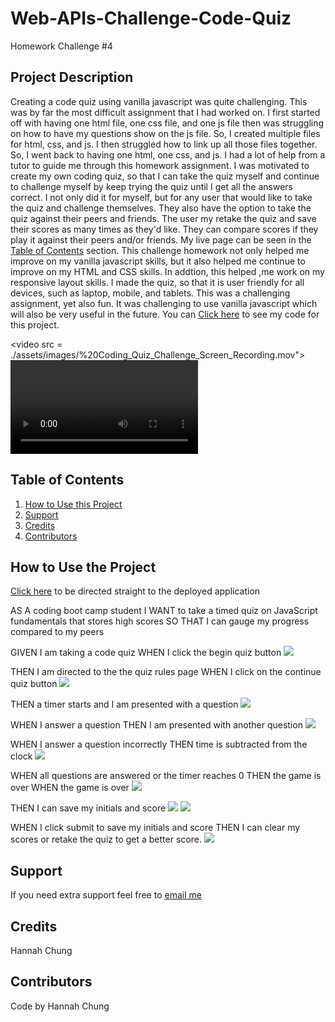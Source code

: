 # Web-APIs-Challenge-Code-Quiz
Homework Challenge #4




## Project Description
Creating a code quiz using vanilla javascript was quite challenging. This was by far the most difficult assignment that I had worked on. I first started off with having one html file, one css file, and one js file then was struggling on how to have my questions show on the js file. So, I created multiple files for html, css, and js. I then struggled how to link up all those files together. So, I went back to having one html, one css, and js. I had a lot of help from a tutor to guide me through this homework assignment. I was motivated to create my own coding quiz, so that I can take the quiz myself and continue to challenge myself by keep trying the quiz until I get all the answers correct. I not only did it for myself, but for any user that would like to take the quiz and challenge themselves. They also have the option to take the quiz against their peers and friends. The user my retake the quiz and save their scores as many times as they'd like. They can compare scores if they play it against their peers and/or friends. My live page can be seen in the <a href="#Table of Contents">Table of Contents</a> section. This challenge homework not only helped me improve on my vanilla javascript skills, but it also helped me continue to improve on my HTML and CSS skills. In addtion, this helped ,me work on my responsive layout skills. I made the quiz, so that it is user friendly for all devices, such as laptop, mobile, and tablets. This was a challenging assignment, yet also fun. It was challenging to use vanilla javascript which will also be very useful in the future. You can <a href=https://github.com/hannybear88/Web-APIs-Challenge-Code-Quiz>Click here</a>  to see my code for this project. 


<video src = ./assets/images/%20Coding_Quiz_Challenge_Screen_Recording.mov"><video/>
## Table of Contents
<nav>
    <ol>
        <li><a href="#How to Use this Project">How to Use this Project</a></li>
        <li><a href="#Support">Support</a></li>
        <li><a href="#Credits">Credits</a></li>
        <li><a href="#Contributors">Contributors</a></li>
    </ol>
</nav>

## How to Use the Project

<a href=https://hannybear88.github.io/Web-APIs-Challenge-Code-Quiz/>Click here</a> to be directed straight to the deployed application

AS A coding boot camp student
I WANT to take a timed quiz on JavaScript fundamentals that stores high scores
SO THAT I can gauge my progress compared to my peers


GIVEN I am taking a code quiz
WHEN I click the begin quiz button
<img src="./assets/images/HW4_main_page_screenshot.png" />

THEN I am directed to the the quiz rules page
WHEN I click on the continue quiz button
<img src="./assets/images/HW4_quiz_rules_screenshot.png" /> 

THEN a timer starts and I am presented with a question
<img src="./assets/images/HW4_question_screenshot.png" /> 

WHEN I answer a question
THEN I am presented with another question
<img src="assets/images/HW4_correct_answer_screenshot.png" /> 


WHEN I answer a question incorrectly
THEN time is subtracted from the clock
<img src="./assets/images/HW4_incorrect_answer_screenshot.png" /> 

WHEN all questions are answered or the timer reaches 0
THEN the game is over
WHEN the game is over
<img src="./assets/images/HW4_end_of_quiz_screenshot.png" /> 

THEN I can save my initials and score
<img src="./assets/images/HW4_enter_initials_screenshot.png" /> 
<img src="./assets/images/HW4_high_score_screenshot.png" /> 


WHEN I click submit to save my initials and score 
THEN I can clear my scores or retake the quiz to get a better score.
<img src="./assets/images/HW4_clear_high_scores_screenshot.png" /> 


## Support
If you need extra support feel free to <a href="mailto:hannahkchung88@gmail.com">email me</a>


## Credits
Hannah Chung

## Contributors

Code by Hannah Chung
